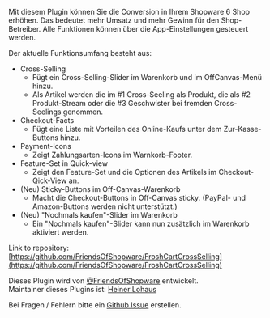 Mit diesem Plugin können Sie die Conversion in Ihrem Shopware 6 Shop erhöhen.
Das bedeutet mehr Umsatz und mehr Gewinn für den Shop-Betreiber.
Alle Funktionen können über die App-Einstellungen gesteuert werden.

Der aktuelle Funktionsumfang besteht aus:

*   Cross-Selling
    *   Fügt ein Cross-Selling-Slider im Warenkorb und im OffCanvas-Menü hinzu.
    *   Als Artikel werden die im #1 Cross-Seeling als Produkt, die als #2 Produkt-Stream
        oder die #3 Geschwister bei fremden Cross-Seelings genommen.
*   Checkout-Facts
    *   Fügt eine Liste mit Vorteilen des Online-Kaufs unter dem Zur-Kasse-Buttons hinzu.
*   Payment-Icons
    *   Zeigt Zahlungsarten-Icons im Warnkorb-Footer.
*   Feature-Set in Quick-view 
    *   Zeigt den Feature-Set und die Optionen des Artikels im Checkout-Qick-View an.
*   (Neu) Sticky-Buttons im Off-Canvas-Warenkorb
    *   Macht die Checkout-Buttons in Off-Canvas sticky. (PayPal- und Amazon-Buttons werden nicht unterstützt.)
*   (Neu) "Nochmals kaufen"-Slider im Warenkorb
    *   Ein "Nochmals kaufen"-Slider kann nun zusätzlich im Warenkorb aktiviert werden.

Link to repository: [https://github.com/FriendsOfShopware/FroshCartCrossSelling](https://github.com/FriendsOfShopware/FroshCartCrossSelling)

Dieses Plugin wird von [@FriendsOfShopware](https://store.shopware.com/friends-of-shopware.html) entwickelt.  
Maintainer dieses Plugins ist: [Heiner Lohaus](https://github.com/hlohaus)

Bei Fragen / Fehlern bitte ein [Github Issue](https://github.com/FriendsOfShopware/FroshCartCrossSelling/issues) erstellen.
